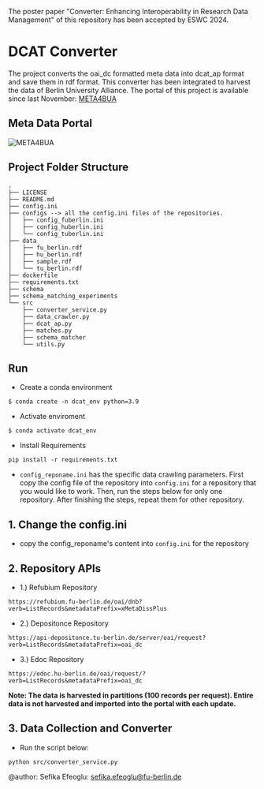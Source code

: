 The poster paper "Converter: Enhancing Interoperability in Research Data Management" of this repository has been accepted by ESWC 2024.

# DCAT Converter
The project converts the oai_dc formatted meta data into dcat_ap format and save them in rdf format.
This converter has been integrated to harvest the data of Berlin University Alliance.
The portal of this project is available since last November: [META4BUA](https://meta4bua.fokus.fraunhofer.de/datasets?locale=en)
## Meta Data Portal
![META4BUA](https://github.com/sefeoglu/dcat-converter/blob/master/doc/bua.png)


## Project Folder Structure
````
.
├── LICENSE
├── README.md
├── config.ini
├── configs --> all the config.ini files of the repositories.
│   ├── config_fuberlin.ini
│   ├── config_huberlin.ini
│   └── config_tuberlin.ini
├── data
│   ├── fu_berlin.rdf
│   ├── hu_berlin.rdf
│   ├── sample.rdf
│   └── tu_berlin.rdf
├── dockerfile
├── requirements.txt
├── schema
├── schema_matching_experiments
└── src
    ├── converter_service.py
    ├── data_crawler.py
    ├── dcat_ap.py
    ├── matches.py
    ├── schema_matcher
    └── utils.py
````
## Run
* Create a conda environment

```
$ conda create -n dcat_env python=3.9
```

* Activate enviroment

```
$ conda activate dcat_env
```
* Install Requirements

```
pip install -r requirements.txt
```

*  ```config_reponame.ini``` has the specific data crawling parameters.
First copy the config file of the repository into ```config.ini``` for a repository that you would like to work.
Then, run the steps below for only one repository.
After finishing the steps, repeat them for other repository.

## 1. Change the config.ini
* copy the config_reponame's content into ```config.ini``` for the repository
## 2. Repository APIs


* 1.) Refubium Repository

```
https://refubium.fu-berlin.de/oai/dnb?verb=ListRecords&metadataPrefix=xMetaDissPlus
```

* 2.) Depositonce Repository

```
https://api-depositonce.tu-berlin.de/server/oai/request?verb=ListRecords&metadataPrefix=oai_dc
```
* 3.) Edoc Repository

```
https://edoc.hu-berlin.de/oai/request/?verb=ListRecords&metadataPrefix=oai_dc
```

 **Note: The data is harvested in partitions (100 records per request).  Entire data is not harvested and imported into the portal with each update.**
## 3. Data Collection and Converter
* Run the script below:
```
python src/converter_service.py
```
@author: Sefika Efeoglu: sefika.efeoglu@fu-berlin.de

